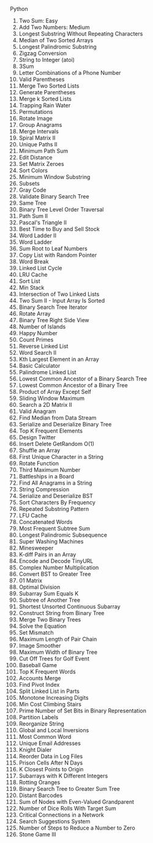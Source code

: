 Python

1. Two Sum: Easy
2. Add Two Numbers: Medium
3. Longest Substring Without Repeating Characters
4. Median of Two Sorted Arrays
5. Longest Palindromic Substring
6. Zigzag Conversion
7. String to Integer (atoi)
8. 3Sum
9. Letter Combinations of a Phone Number
10. Valid Parentheses
11. Merge Two Sorted Lists
12. Generate Parentheses
13. Merge k Sorted Lists
14. Trapping Rain Water
15. Permutations
16. Rotate Image
17. Group Anagrams
18. Merge Intervals
19. Spiral Matrix II
20. Unique Paths II
21. Minimum Path Sum
22. Edit Distance
23. Set Matrix Zeroes
24. Sort Colors
25. Minimum Window Substring
26. Subsets
27. Gray Code
28. Validate Binary Search Tree
29. Same Tree
30. Binary Tree Level Order Traversal
31. Path Sum II
32. Pascal's Triangle II
33. Best Time to Buy and Sell Stock
34. Word Ladder II
35. Word Ladder
36. Sum Root to Leaf Numbers
37. Copy List with Random Pointer
38. Word Break
39. Linked List Cycle
40. LRU Cache
41. Sort List
42. Min Stack
43. Intersection of Two Linked Lists
44. Two Sum II - Input Array Is Sorted
45. Binary Search Tree Iterator
46. Rotate Array
47. Binary Tree Right Side View
48. Number of Islands
49. Happy Number
50. Count Primes
51. Reverse Linked List
52. Word Search II
53. Kth Largest Element in an Array
54. Basic Calculator
55. Palindrome Linked List
56. Lowest Common Ancestor of a Binary Search Tree
57. Lowest Common Ancestor of a Binary Tree
58. Product of Array Except Self
59. Sliding Window Maximum
60. Search a 2D Matrix II
61. Valid Anagram
62. Find Median from Data Stream
63. Serialize and Deserialize Binary Tree
64. Top K Frequent Elements
65. Design Twitter
66. Insert Delete GetRandom O(1)
67. Shuffle an Array
68. First Unique Character in a String
69. Rotate Function
70. Third Maximum Number
71. Battleships in a Board
72. Find All Anagrams in a String
73. String Compression
74. Serialize and Deserialize BST
75. Sort Characters By Frequency
76. Repeated Substring Pattern
77. LFU Cache
78. Concatenated Words
79. Most Frequent Subtree Sum
80. Longest Palindromic Subsequence
81. Super Washing Machines
82. Minesweeper
83. K-diff Pairs in an Array
84. Encode and Decode TinyURL
85. Complex Number Multiplication
86. Convert BST to Greater Tree
87. 01 Matrix
88. Optimal Division
89. Subarray Sum Equals K
90. Subtree of Another Tree
91. Shortest Unsorted Continuous Subarray
92. Construct String from Binary Tree
93. Merge Two Binary Trees
94. Solve the Equation
95. Set Mismatch
96. Maximum Length of Pair Chain
97. Image Smoother
98. Maximum Width of Binary Tree
99. Cut Off Trees for Golf Event
100. Baseball Game
101. Top K Frequent Words
102. Accounts Merge
103. Find Pivot Index
104. Split Linked List in Parts
105. Monotone Increasing Digits
106. Min Cost Climbing Stairs
107. Prime Number of Set Bits in Binary Representation
108. Partition Labels
109. Reorganize String
110. Global and Local Inversions
111. Most Common Word
112. Unique Email Addresses
113. Knight Dialer
114. Reorder Data in Log Files
115. Prison Cells After N Days
116. K Closest Points to Origin
117. Subarrays with K Different Integers
118. Rotting Oranges
119. Binary Search Tree to Greater Sum Tree
120. Distant Barcodes
121. Sum of Nodes with Even-Valued Grandparent
122. Number of Dice Rolls With Target Sum
123. Critical Connections in a Network
124. Search Suggestions System
125. Number of Steps to Reduce a Number to Zero
126. Stone Game III


